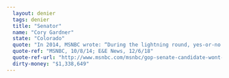 ```yaml
---
  layout: denier
  tags: denier
  title: "Senator"
  name: "Cory Gardner"
  state: "Colorado"
  quote: "In 2014, MSNBC wrote: “During the lightning round, yes-or-no portion of The Denver Post debate between Gardner and Udall, the Republican was asked ‘do you believe humans are contributing significantly to climate change?’ ‘Well, I’ve said all along climate is changing,’ Gardner began, earning reprimands from the moderators to answer in one word. ‘This is an important issue and I don’t think you can say yes or no,’ Gardner fired back, earning boos from the crowd and another reprimand. ‘I believe climate is changing, but I disagree to the extent that’s been in the news that man is changing –’ he started again, earning a third reprimand and a reminder that he would have time later to explain his answer if he wanted.” Since that time, a spokesman for Sen. Gardner wrote in an email to E&E News, \"Senator Gardner believes human activity is a driver of climate change.\" However, Gardner's office did not respond to a request for comment and clarification as to whether he believes human activity is the primary driver of climate change, as is the scientific consensus."
  quote-ref: "MSNBC, 10/8/14; E&E News, 12/6/18"
  quote-ref-url: "http://www.msnbc.com/msnbc/gop-senate-candidate-wont-answer-climate-change; https://www.eenews.net/stories/1060108917"
  dirty-money: "$1,338,649"
---
```

